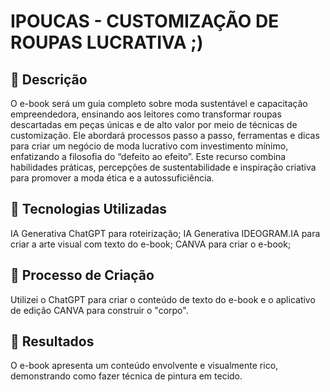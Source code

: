 # IPOUCAS - CUSTOMIZAÇÃO DE ROUPAS LUCRATIVA ;)

## 📒 Descrição
O e-book será um guia completo sobre moda sustentável e capacitação empreendedora, ensinando aos leitores como transformar roupas descartadas em peças únicas e de alto valor por meio de técnicas de customização. Ele abordará processos passo a passo, ferramentas e dicas para criar um negócio de moda lucrativo com investimento mínimo, enfatizando a filosofia do “defeito ao efeito”. Este recurso combina habilidades práticas, percepções de sustentabilidade e inspiração criativa para promover a moda ética e a autossuficiência.

## 🤖 Tecnologias Utilizadas
IA Generativa ChatGPT para roteirização;
IA Generativa IDEOGRAM.IA para criar a arte visual com texto do e-book;
CANVA para criar o e-book;

## 🧐 Processo de Criação
Utilizei o ChatGPT para criar o conteúdo de texto do e-book e o aplicativo de edição CANVA para construir o "corpo".

## 🚀 Resultados
O e-book apresenta um conteúdo envolvente e visualmente rico, demonstrando como fazer técnica de pintura em tecido.
